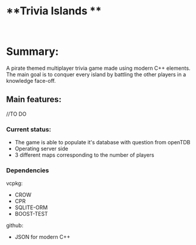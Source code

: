 # **Trivia Islands **

​	

# Summary:

A pirate themed multiplayer trivia game made using modern C++ elements.  The main goal is to conquer every island by battling the other players in a knowledge face-off.

## **Main features**:

//TO DO

### Current status:

- The game is able to populate it's database with question from openTDB
- Operating server side
- 3 different maps corresponding to the number of players

### Dependencies

vcpkg: 

- CROW
- CPR
- SQLITE-ORM
- BOOST-TEST

github:

- JSON for modern C++







